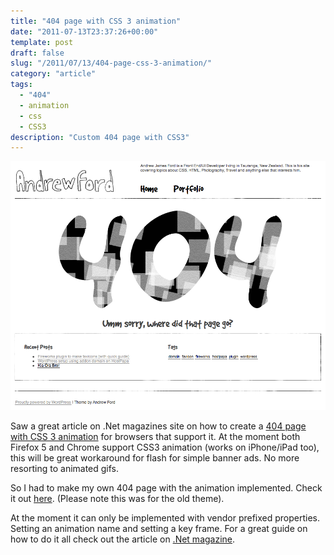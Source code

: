 ```yaml
---
title: "404 page with CSS 3 animation"
date: "2011-07-13T23:37:26+00:00"
template: post
draft: false
slug: "/2011/07/13/404-page-css-3-animation/"
category: "article"
tags:
  - "404"
  - animation
  - css
  - CSS3
description: "Custom 404 page with CSS3"
---
```


![404 page](./404page.png)

Saw a great article on .Net magazines site on how to create a [404 page with CSS 3 animation](http://www.netmagazine.com/tutorials/create-404-page-css3-animations) for browsers that support it. At the moment both Firefox 5 and Chrome support CSS3 animation (works on iPhone/iPad too), this will be great workaround for flash for simple banner ads. No more resorting to animated gifs.

So I had to make my own 404 page with the animation implemented. Check it out [here](http://www.andrewford.co.nz/error). (Please note this was for the old theme).

At the moment it can only be implemented with vendor prefixed properties. Setting an animation name and setting a key frame. For a great guide on how to do it all check out the article on [.Net magazine](http://www.netmagazine.com/tutorials/create-404-page-css3-animations).

&nbsp;
